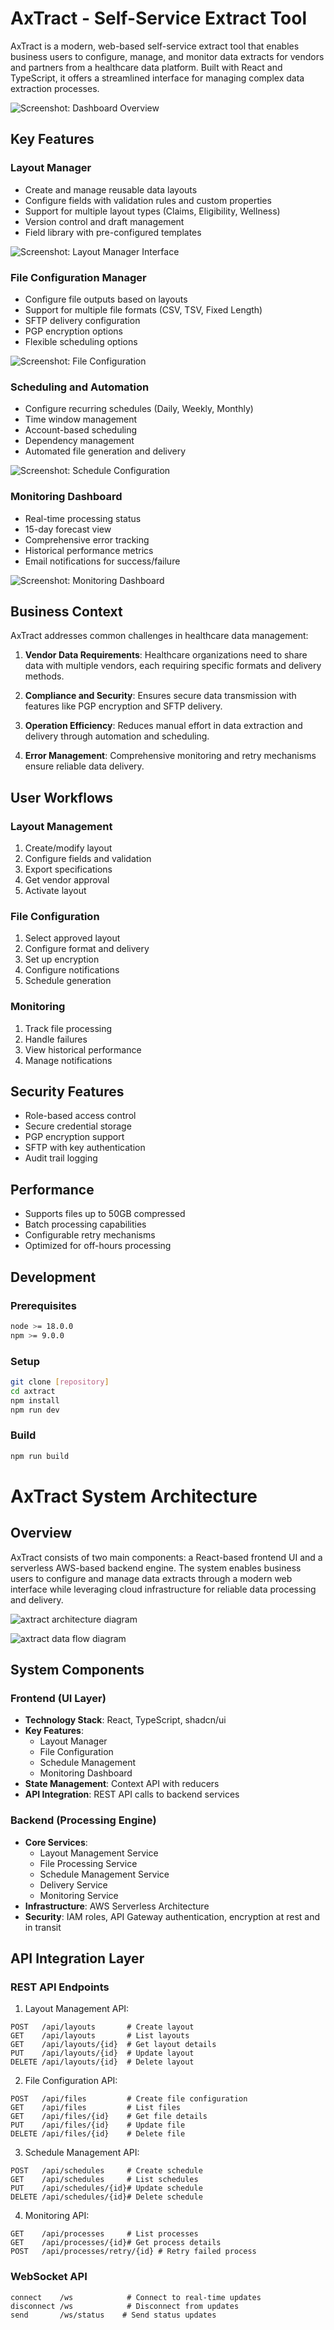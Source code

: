 # AxTract - Self-Service Extract Tool

AxTract is a modern, web-based self-service extract tool that enables business users to configure, manage, and monitor data extracts for vendors and partners from a healthcare data platform. Built with React and TypeScript, it offers a streamlined interface for managing complex data extraction processes.

![Screenshot: Dashboard Overview](./public/images/dashboard.png)

## Key Features

### Layout Manager
- Create and manage reusable data layouts
- Configure fields with validation rules and custom properties
- Support for multiple layout types (Claims, Eligibility, Wellness)
- Version control and draft management
- Field library with pre-configured templates

![Screenshot: Layout Manager Interface](./public/images/layout-manager.png)

### File Configuration Manager
- Configure file outputs based on layouts
- Support for multiple file formats (CSV, TSV, Fixed Length)
- SFTP delivery configuration
- PGP encryption options
- Flexible scheduling options

![Screenshot: File Configuration](./public/images/file-manager.png)

### Scheduling and Automation
- Configure recurring schedules (Daily, Weekly, Monthly)
- Time window management
- Account-based scheduling
- Dependency management
- Automated file generation and delivery

![Screenshot: Schedule Configuration](./public/images/monitoring.png)

### Monitoring Dashboard
- Real-time processing status
- 15-day forecast view
- Comprehensive error tracking
- Historical performance metrics
- Email notifications for success/failure

![Screenshot: Monitoring Dashboard](./public/images/monitoring.png)

## Business Context

AxTract addresses common challenges in healthcare data management:

1. **Vendor Data Requirements**: Healthcare organizations need to share data with multiple vendors, each requiring specific formats and delivery methods.

2. **Compliance and Security**: Ensures secure data transmission with features like PGP encryption and SFTP delivery.

3. **Operation Efficiency**: Reduces manual effort in data extraction and delivery through automation and scheduling.

4. **Error Management**: Comprehensive monitoring and retry mechanisms ensure reliable data delivery.

## User Workflows

### Layout Management
1. Create/modify layout
2. Configure fields and validation
3. Export specifications
4. Get vendor approval
5. Activate layout

### File Configuration
1. Select approved layout
2. Configure format and delivery
3. Set up encryption
4. Configure notifications
5. Schedule generation

### Monitoring
1. Track file processing
2. Handle failures
3. View historical performance
4. Manage notifications

## Security Features

- Role-based access control
- Secure credential storage
- PGP encryption support
- SFTP with key authentication
- Audit trail logging

## Performance

- Supports files up to 50GB compressed
- Batch processing capabilities
- Configurable retry mechanisms
- Optimized for off-hours processing


## Development

### Prerequisites
```bash
node >= 18.0.0
npm >= 9.0.0
```

### Setup
```bash
git clone [repository]
cd axtract
npm install
npm run dev
```

### Build
```bash
npm run build
```

# AxTract System Architecture

## Overview
AxTract consists of two main components: a React-based frontend UI and a serverless AWS-based backend engine. The system enables business users to configure and manage data extracts through a modern web interface while leveraging cloud infrastructure for reliable data processing and delivery.

![axtract architecture diagram](./public/images/axtract-architecture.svg)

![axtract data flow diagram](./public/images/axtract-data-flows.svg)

## System Components

### Frontend (UI Layer)
- **Technology Stack**: React, TypeScript, shadcn/ui
- **Key Features**:
  - Layout Manager
  - File Configuration
  - Schedule Management
  - Monitoring Dashboard
- **State Management**: Context API with reducers
- **API Integration**: REST API calls to backend services

### Backend (Processing Engine)
- **Core Services**:
  - Layout Management Service
  - File Processing Service
  - Schedule Management Service
  - Delivery Service
  - Monitoring Service
- **Infrastructure**: AWS Serverless Architecture
- **Security**: IAM roles, API Gateway authentication, encryption at rest and in transit

## API Integration Layer

### REST API Endpoints

1. Layout Management API:
```
POST   /api/layouts       # Create layout
GET    /api/layouts       # List layouts
GET    /api/layouts/{id}  # Get layout details
PUT    /api/layouts/{id}  # Update layout
DELETE /api/layouts/{id}  # Delete layout
```

2. File Configuration API:
```
POST   /api/files         # Create file configuration
GET    /api/files         # List files
GET    /api/files/{id}    # Get file details
PUT    /api/files/{id}    # Update file
DELETE /api/files/{id}    # Delete file
```

3. Schedule Management API:
```
POST   /api/schedules     # Create schedule
GET    /api/schedules     # List schedules
PUT    /api/schedules/{id}# Update schedule
DELETE /api/schedules/{id}# Delete schedule
```

4. Monitoring API:
```
GET    /api/processes     # List processes
GET    /api/processes/{id}# Get process details
POST   /api/processes/retry/{id} # Retry failed process
```

### WebSocket API
```
connect    /ws            # Connect to real-time updates
disconnect /ws            # Disconnect from updates
send       /ws/status    # Send status updates

